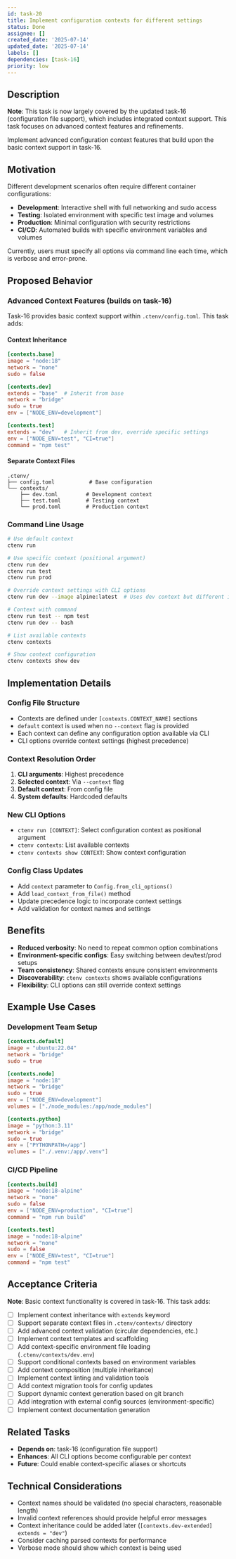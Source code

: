 ```yaml
---
id: task-20
title: Implement configuration contexts for different settings
status: Done
assignee: []
created_date: '2025-07-14'
updated_date: '2025-07-14'
labels: []
dependencies: [task-16]
priority: low
---
```


## Description

**Note**: This task is now largely covered by the updated task-16 (configuration file support), which includes integrated context support. This task focuses on advanced context features and refinements.

Implement advanced configuration context features that build upon the basic context support in task-16.

## Motivation

Different development scenarios often require different container configurations:
- **Development**: Interactive shell with full networking and sudo access
- **Testing**: Isolated environment with specific test image and volumes
- **Production**: Minimal configuration with security restrictions
- **CI/CD**: Automated builds with specific environment variables and volumes

Currently, users must specify all options via command line each time, which is verbose and error-prone.

## Proposed Behavior

### Advanced Context Features (builds on task-16)

Task-16 provides basic context support within `.ctenv/config.toml`. This task adds:

#### Context Inheritance
```toml
[contexts.base]
image = "node:18"
network = "none"
sudo = false

[contexts.dev]
extends = "base"  # Inherit from base
network = "bridge"
sudo = true
env = ["NODE_ENV=development"]

[contexts.test]
extends = "dev"   # Inherit from dev, override specific settings
env = ["NODE_ENV=test", "CI=true"]
command = "npm test"
```

#### Separate Context Files
```
.ctenv/
├── config.toml           # Base configuration
└── contexts/
    ├── dev.toml         # Development context
    ├── test.toml        # Testing context
    └── prod.toml        # Production context
```

### Command Line Usage

```bash
# Use default context
ctenv run

# Use specific context (positional argument)
ctenv run dev
ctenv run test
ctenv run prod

# Override context settings with CLI options
ctenv run dev --image alpine:latest  # Uses dev context but different image

# Context with command
ctenv run test -- npm test
ctenv run dev -- bash

# List available contexts
ctenv contexts

# Show context configuration
ctenv contexts show dev
```

## Implementation Details

### Config File Structure
- Contexts are defined under `[contexts.CONTEXT_NAME]` sections
- `default` context is used when no `--context` flag is provided
- Each context can define any configuration option available via CLI
- CLI options override context settings (highest precedence)

### Context Resolution Order
1. **CLI arguments**: Highest precedence
2. **Selected context**: Via `--context` flag
3. **Default context**: From config file
4. **System defaults**: Hardcoded defaults

### New CLI Options
- `ctenv run [CONTEXT]`: Select configuration context as positional argument
- `ctenv contexts`: List available contexts
- `ctenv contexts show CONTEXT`: Show context configuration

### Config Class Updates
- Add `context` parameter to `Config.from_cli_options()`
- Add `load_context_from_file()` method
- Update precedence logic to incorporate context settings
- Add validation for context names and settings

## Benefits

- **Reduced verbosity**: No need to repeat common option combinations
- **Environment-specific configs**: Easy switching between dev/test/prod setups
- **Team consistency**: Shared contexts ensure consistent environments
- **Discoverability**: `ctenv contexts` shows available configurations
- **Flexibility**: CLI options can still override context settings

## Example Use Cases

### Development Team Setup
```toml
[contexts.default]
image = "ubuntu:22.04"
network = "bridge"
sudo = true

[contexts.node]
image = "node:18"
network = "bridge"
sudo = true
env = ["NODE_ENV=development"]
volumes = ["./node_modules:/app/node_modules"]

[contexts.python]
image = "python:3.11"
network = "bridge"
sudo = true
env = ["PYTHONPATH=/app"]
volumes = ["./.venv:/app/.venv"]
```

### CI/CD Pipeline
```toml
[contexts.build]
image = "node:18-alpine"
network = "none"
sudo = false
env = ["NODE_ENV=production", "CI=true"]
command = "npm run build"

[contexts.test]
image = "node:18-alpine"
network = "none"
sudo = false
env = ["NODE_ENV=test", "CI=true"]
command = "npm test"
```

## Acceptance Criteria

**Note**: Basic context functionality is covered in task-16. This task adds:

- [ ] Implement context inheritance with `extends` keyword
- [ ] Support separate context files in `.ctenv/contexts/` directory
- [ ] Add advanced context validation (circular dependencies, etc.)
- [ ] Implement context templates and scaffolding
- [ ] Add context-specific environment file loading (`.ctenv/contexts/dev.env`)
- [ ] Support conditional contexts based on environment variables
- [ ] Add context composition (multiple inheritance)
- [ ] Implement context linting and validation tools
- [ ] Add context migration tools for config updates
- [ ] Support dynamic context generation based on git branch
- [ ] Add integration with external config sources (environment-specific)
- [ ] Implement context documentation generation

## Related Tasks

- **Depends on**: task-16 (configuration file support)
- **Enhances**: All CLI options become configurable per context
- **Future**: Could enable context-specific aliases or shortcuts

## Technical Considerations

- Context names should be validated (no special characters, reasonable length)
- Invalid context references should provide helpful error messages
- Context inheritance could be added later (`[contexts.dev-extended] extends = "dev"`)
- Consider caching parsed contexts for performance
- Verbose mode should show which context is being used
